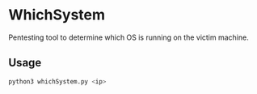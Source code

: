 # WhichSystem
Pentesting tool to determine which OS is running on the victim machine.


## Usage
```bash
python3 whichSystem.py <ip>
```